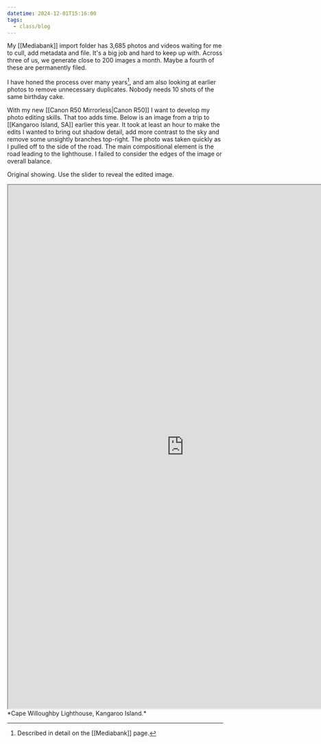 ```yaml
---
datetime: 2024-12-01T15:16:00
tags:
  - class/blog
---
```

My [[Mediabank]] import folder has 3,685 photos and videos waiting for me to cull, add metadata and file. It's a big job and hard to keep up with. Across three of us, we generate close to 200 images a month. Maybe a fourth of these are permanently filed.

I have honed the process over many years[^1], and am also looking at earlier photos to remove unnecessary duplicates. Nobody needs 10 shots of the same birthday cake.

With my new [[Canon R50 Mirrorless|Canon R50]] I want to develop my photo editing skills. That too adds time. Below is an image from a trip to [[Kangaroo Island, SA]] earlier this year. It took at least an hour to make the edits I wanted to bring out shadow detail, add more contrast to the sky and remove some unsightly branches top-right. The photo was taken quickly as I pulled off to the side of the road. The main compositional element is the road leading to the lighthouse. I failed to consider the edges of the image or overall balance. 

Original showing. Use the slider to reveal the edited image.

<iframe id="slider"
		src="https://quantumgardener.info/slider?before=/assets/lighthouse-before.webp&after=/assets/lighthouse-after.webp" 
		width="820" 
		height="1220">
</iframe>
*Cape Willoughby Lighthouse, Kangaroo Island.*

[^1]: Described in detail on the [[Mediabank]] page.